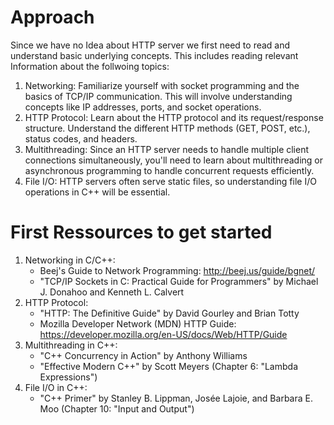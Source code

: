 # Approach
Since we have no Idea about HTTP server we first need to read and understand basic underlying concepts.
This includes reading relevant Information about the follwoing topics:
1. Networking: Familiarize yourself with socket programming and the basics of TCP/IP communication. This will involve understanding concepts like IP addresses, ports, and socket operations.
2. HTTP Protocol: Learn about the HTTP protocol and its request/response structure. Understand the different HTTP methods (GET, POST, etc.), status codes, and headers.
3. Multithreading: Since an HTTP server needs to handle multiple client connections simultaneously, you'll need to learn about multithreading or asynchronous programming to handle concurrent requests efficiently.
4. File I/O: HTTP servers often serve static files, so understanding file I/O operations in C++ will be essential.

# First Ressources to get started
1. Networking in C/C++:
	- Beej's Guide to Network Programming: http://beej.us/guide/bgnet/
	- "TCP/IP Sockets in C: Practical Guide for Programmers" by Michael J. Donahoo and Kenneth L. Calvert
2. HTTP Protocol:
	- "HTTP: The Definitive Guide" by David Gourley and Brian Totty
	- Mozilla Developer Network (MDN) HTTP Guide: https://developer.mozilla.org/en-US/docs/Web/HTTP/Guide
3. Multithreading in C++:
	- "C++ Concurrency in Action" by Anthony Williams
	- "Effective Modern C++" by Scott Meyers (Chapter 6: "Lambda Expressions")
4. File I/O in C++:
	- "C++ Primer" by Stanley B. Lippman, Josée Lajoie, and Barbara E. Moo (Chapter 10: "Input and Output")
